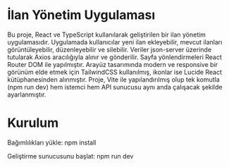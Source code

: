 # İlan Yönetim Uygulaması
Bu proje, React ve TypeScript kullanılarak geliştirilen bir ilan yönetim uygulamasıdır. Uygulamada kullanıcılar yeni ilan ekleyebilir, mevcut ilanları görüntüleyebilir, düzenleyebilir ve silebilir. Veriler json-server üzerinde tutularak Axios aracılığıyla alınır ve gönderilir. Sayfa yönlendirmeleri React Router DOM ile yapılmıştır. Arayüz tasarımında modern ve responsive bir görünüm elde etmek için TailwindCSS kullanılmış, ikonlar ise Lucide React kütüphanesinden alınmıştır. Proje, Vite ile yapılandırılmış olup tek komutla (npm run dev) hem istemci hem API sunucusu aynı anda çalışacak şekilde ayarlanmıştır.

# Kurulum
Bağımlılıkları yükle: npm install

Geliştirme sunucusunu başlat: npm run dev
